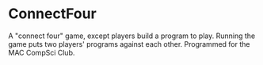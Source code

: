 # ConnectFour
A "connect four" game, except players build a program to play. Running the game puts two players' programs against each other. Programmed for the MAC CompSci Club.
